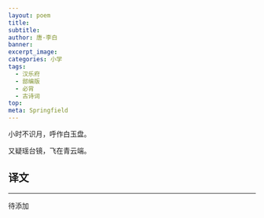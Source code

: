 ```yaml
---
layout: poem
title: 
subtitle: 
author: 唐·李白
banner: 
excerpt_image: 
categories: 小学
tags:
  - 汉乐府
  - 部编版
  - 必背
  - 古诗词
top: 
meta: Springfield
---
```


小时不识月，呼作白玉盘。

又疑瑶台镜，飞在青云端。


## 译文

---

待添加